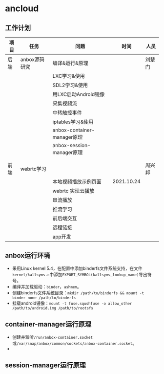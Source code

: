 # ancloud

## 工作计划

| 项目 | 任务          | 问题                 | 时间 | 人员   |
| ---- | ------------- | -------------------- | ---- | ------ |
| 后端 | anbox源码研究 | 编译&运行&原理       |      | 刘楚门 |
|      |               | LXC学习&使用         |      |        |
|      |               | SDL2学习&使用        |      |        |
|      |               | 用LXC启动Android镜像 |      |        |
|      |               | 采集视频流           |      |        |
|      |               | 中转触控事件         |      |        |
|      |               | iptables学习&使用    |      |        |
| |  | anbox-container-manager原理 | | |
| | | anbox-session-manager原理 | | |
| | |  | | |
| | | | | |
| 前端 |    webrtc学习  |                |      |     周兴邦   |
|      |               | 本地视频播放示例页面  |   2021.10.24   |        |
|      |               |  webrtc 实现云播放   |      |        |
|      |               |  串流播放            |      |        |
|      |               |  推流学习            |      |        |
|      |               |  前后端交互          |      |        |
|      |               |  远程链接            |      |        |
|      |               |  app开发             |      |        |

## anbox运行环境

- 采用Linux kernel 5.4，在配置中添加binderfs文件系统支持，在文件`kernel/kallsyms.c`中添加`EXPORT_SYMBOL(kallsyms_lookup_name)`导出符号。
- 编译并加载驱动：`binder`，`ashmem`。
- 创建binderfs文件系统目录：`mkdir /path/to/binderfs && mount -t binder none /path/to/binderfs`
- 挂载android镜像：`mount -t fuse.squshfuse -o allow_other /path/to/android.img /path/to/rootsfs`

## container-manager运行原理

- 创建并监听`/run/anbox-container.socket`或`/var/snap/anbox/common/sockets/anbox-container.socket`。
- 

## session-manager运行原理


